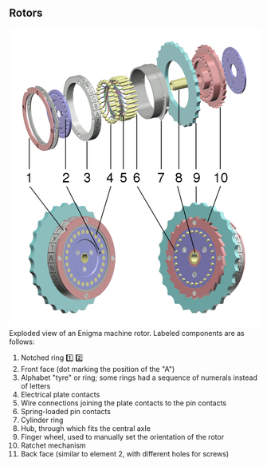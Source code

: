 ## Rotors

![rotors](../../imgs/rotors-model.png)
Exploded view of an Enigma machine rotor. Labeled components are as follows:
 1. Notched ring [:one:](stl/1_notched_ring.stl) [:two:](stl/2_notched_ring.stl)
 2. Front face (dot marking the position of the "A")
 3. Alphabet "tyre" or ring; some rings had a sequence of numerals instead of letters
 4. Electrical plate contacts
 5. Wire connections joining the plate contacts to the pin contacts
 6. Spring-loaded pin contacts
 7. Cylinder ring
 8. Hub, through which fits the central axle
 9. Finger wheel, used to manually set the orientation of the rotor
 10. Ratchet mechanism
 11. Back face (similar to element 2, with different holes for screws)
